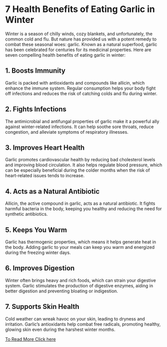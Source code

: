 # 7 Health Benefits of Eating Garlic in Winter

Winter is a season of chilly winds, cozy blankets, and unfortunately, the common cold and flu. But nature has provided us with a potent remedy to combat these seasonal woes: garlic. Known as a natural superfood, garlic has been celebrated for centuries for its medicinal properties. Here are seven compelling health benefits of eating garlic in winter:

## 1. Boosts Immunity

Garlic is packed with antioxidants and compounds like allicin, which enhance the immune system. Regular consumption helps your body fight off infections and reduces the risk of catching colds and flu during winter.

## 2. Fights Infections

The antimicrobial and antifungal properties of garlic make it a powerful ally against winter-related infections. It can help soothe sore throats, reduce congestion, and alleviate symptoms of respiratory illnesses.

## 3. Improves Heart Health

Garlic promotes cardiovascular health by reducing bad cholesterol levels and improving blood circulation. It also helps regulate blood pressure, which can be especially beneficial during the colder months when the risk of heart-related issues tends to increase.

## 4. Acts as a Natural Antibiotic

Allicin, the active compound in garlic, acts as a natural antibiotic. It fights harmful bacteria in the body, keeping you healthy and reducing the need for synthetic antibiotics.

## 5. Keeps You Warm

Garlic has thermogenic properties, which means it helps generate heat in the body. Adding garlic to your meals can keep you warm and energized during the freezing winter days.

## 6. Improves Digestion

Winter often brings heavy and rich foods, which can strain your digestive system. Garlic stimulates the production of digestive enzymes, aiding in better digestion and preventing bloating or indigestion.

## 7. Supports Skin Health

Cold weather can wreak havoc on your skin, leading to dryness and irritation. Garlic’s antioxidants help combat free radicals, promoting healthy, glowing skin even during the harshest winter months.

[To Read More Click here](https://healthandfitness3453.blogspot.com/2025/01/health-benefits-of-eating-garlic-in-winter.html)

